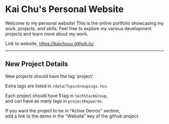 # Kai Chu's Personal Website

Welcome to my personal website! This is the online portfolio showcasing my work, projects, and skills. Feel free to explore my various development projects and learn more about my work.

Link to website, https://kaichuuu.github.io/

---

## New Project Details

New projects should have the tag 'project'.

Extra tags are listed in `/data/TopicGroupings.tsx`.

Each project should have **1** tag in `techStackGroup`,  
and can have as many tags in `projectKeywords`.

If you want the project to be in "Active Demos" section,  
add a link to the demo in the "Website" key of the github project.
